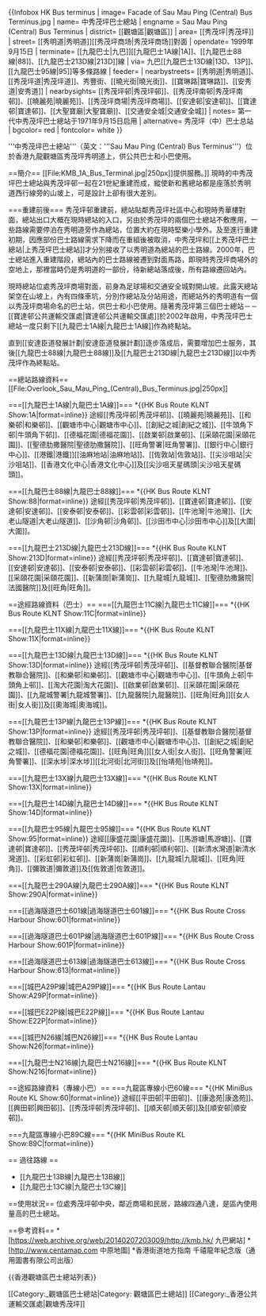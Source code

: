 {{Infobox HK Bus terminus
| image= Facade of Sau Mau Ping (Central) Bus Terminus.jpg
| name= 中秀茂坪巴士總站
| engname = Sau Mau Ping (Central) Bus Terminus
| district= [[觀塘區|觀塘區]]
| area= [[秀茂坪|秀茂坪]]
| street= [[秀明道|秀明道]][[秀茂坪商场|秀茂坪商场]]對面
| opendate= 1999年9月15日
| terminate= [[九龍巴士|九巴]][[九龍巴士1A線|1A]]、[[九龍巴士88線|88]]、[[九龍巴士213D線|213D]]線
| via= 九巴[[九龍巴士13D線|13D、13P]]、[[九龍巴士95線|95]]等多條路線
| feeder= 
| nearbystreets= [[秀明道|秀明道]]、[[秀茂坪道|秀茂坪道]]、秀豐街、[[曉光街|曉光街]]、[[寶琳路|寶琳路]]、[[安秀道|安秀道]]
| nearbysights= [[秀茂坪邨|秀茂坪邨]]、[[秀茂坪南邨|秀茂坪南邨]]、[[曉麗苑|曉麗苑]]、[[秀茂坪商場|秀茂坪商場]]、[[安達邨|安達邨]]、[[寶達邨|寶達邨]]、[[大聖寶廟|大聖寶廟]]、[[交通安全城|交通安全城]]
| notes= 第一代中秀茂坪巴士總站于1971年9月15日启用
| alternative= 秀茂坪（中）巴士总站
| bgcolor= red
| fontcolor= white
}}

'''中秀茂坪巴士總站'''（英文：'''Sau Mau Ping (Central) Bus Terminus'''）位於香港九龍觀塘區秀茂坪秀明道上，供公共巴士和小巴使用。

==簡介==
[[File:KMB_1A_Bus_Terminal.jpg|250px]]提供服務。]]
現時的中秀茂坪巴士總站與秀茂坪邨一起在21世紀重建而成，縱使新和舊總站都是座落於秀明道西行線旁的山坡上，可是設計上卻有很大差別。

===重建前後===
秀茂坪邨重建前，總站貼鄰秀茂坪社區中心和現時秀華樓對面，總站出口大概在現時總站的入口，另由於秀茂坪的兩個巴士總站不敷應用，一些路線需要停泊在秀明道旁作為總站，位置大約在現時堅樂小學外。及至進行重建初期，因應部份巴士路線需求下降而在重組後被取消，中秀茂坪和[[上秀茂坪巴士總站|上秀茂坪巴士總站]]才分別接收了以秀明道為總站的巴士路線。2000年，巴士總站進入重建階段，總站內的巴士路線被遷到對面馬路，即現時秀茂坪商場外的空地上，那裡當時仍是秀明道的一部份，待新總站落成後，所有路線遷回站內。

現時總站位處秀茂坪商場對面，前身為足球場和交通安全城對開山坡。此露天總站架空在山坡上，內有四條車坑，分別作總站及分站用途，而總站外的秀明道有一個以秀茂坪商場命名的巴士站，供巴士和小巴使用。隨著秀茂坪第三個巴士總站－－[[寶達邨公共運輸交匯處|寶達邨公共運輸交匯處]]於2002年啟用，中秀茂坪巴士總站一度只剩下[[九龍巴士1A線|九龍巴士1A線]]作為終點站。

直到[[安達臣道發展計劃|安達臣道發展計劃]]逐步落成后，需要增加巴士服务，其後[[九龍巴士88線|九龍巴士88線]]及[[九龍巴士213D線|九龍巴士213D線]]以中秀茂坪作為終點站。

==總站路線資料==
[[File:Overlook_Sau_Mau_Ping_(Central)_Bus_Terminus.jpg|250px]]

===[[九龍巴士1A線|九龍巴士1A線]]===
*{{HK Bus Route KLNT Show:1A|format=inline}}
途經[[秀茂坪邨|秀茂坪邨]]、[[曉麗苑|曉麗苑]]、[[和樂邨|和樂邨]]、[[觀塘市中心|觀塘市中心]]、[[創紀之城|創紀之城]]、[[牛頭角下邨|牛頭角下邨]]、[[德福花園|德福花園]]、[[啟業邨|啟業邨]]、[[采頤花園|采頤花園]]、[[聖德肋撒醫院|聖德肋撒醫院]]、[[旺角警署|旺角警署]]、[[銀行中心|銀行中心]]、[[港鐵|港鐵]][[油麻地站|油麻地站]]、[[佐敦站|佐敦站]]、[[尖沙咀站|尖沙咀站]]、[[香港文化中心|香港文化中心]]及[[尖沙咀天星碼頭|尖沙咀天星碼頭]]。

===[[九龍巴士88線|九龍巴士88線]]===
*{{HK Bus Route KLNT Show:88|format=inline}}
途經[[秀茂坪邨|秀茂坪邨]]、[[寶達邨|寶達邨]]、[[安達邨|安達邨]]、[[安泰邨|安泰邨]]、[[彩雲邨|彩雲邨]]、[[牛池灣|牛池灣]]、[[大老山隧道|大老山隧道]]、[[沙角邨|沙角邨]]、[[沙田市中心|沙田市中心]]及[[大圍|大圍]]。

===[[九龍巴士213D線|九龍巴士213D線]]===
*{{HK Bus Route KLNT Show:213D|format=inline}}
途經[[秀茂坪邨|秀茂坪邨]]、[[寶達邨|寶達邨]]、[[安達邨|安達邨]]、[[安泰邨|安泰邨]]、[[彩雲邨|彩雲邨]]、[[牛池灣|牛池灣]]、[[采頤花園|采頤花園]]、[[新蒲崗|新蒲崗]]、[[九龍城|九龍城]]、[[聖德肋撒醫院|法國醫院]]及[[旺角|旺角]]。

==途經路線資料（巴士）==
===[[九龍巴士11C線|九龍巴士11C線]]===
*{{HK Bus Route KLNT Show:11C|format=inline}}

===[[九龍巴士11X線|九龍巴士11X線]]===
*{{HK Bus Route KLNT Show:11X|format=inline}}

===[[九龍巴士13D線|九龍巴士13D線]]===
*{{HK Bus Route KLNT Show:13D|format=inline}}
途經[[秀茂坪邨|秀茂坪邨]]、[[基督教聯合醫院|基督教聯合醫院]]、[[和樂邨|和樂邨]]、[[觀塘市中心|觀塘市中心]]、[[牛頭角上邨|牛頭角上邨]]、[[淘大花園|淘大花園]]、[[啟業邨|啟業邨]]、[[采頤花園|采頤花園]]、[[九龍城警署|九龍城警署]]、[[九龍醫院|九龍醫院]]、[[旺角|旺角]][[女人街|女人街]]及[[奧海城|奧海城]]。

===[[九龍巴士13P線|九龍巴士13P線]]===
*{{HK Bus Route KLNT Show:13P|format=inline}}
途經[[秀茂坪邨|秀茂坪邨]]、[[基督教聯合醫院|基督教聯合醫院]]、[[和樂邨|和樂邨]]、[[觀塘市中心|觀塘市中心]]、[[創紀之城|創紀之城]]、[[德福花園|德福花園]]、[[旺角|旺角]][[女人街|女人街]]、[[旺角警署|旺角警署]]、[[深水埗|深水埗]][[北河街|北河街]]及[[怡靖苑|怡靖苑]]。

===[[九龍巴士13X線|九龍巴士13X線]]===
*{{HK Bus Route KLNT Show:13X|format=inline}}

===[[九龍巴士14D線|九龍巴士14D線]]===
*{{HK Bus Route KLNT Show:14D|format=inline}}

===[[九龍巴士95線|九龍巴士95線]]===
*{{HK Bus Route KLNT Show:95|format=inline}}
途經[[康盛花園|康盛花園]]、[[馬游塘|馬游塘]]、[[寶達邨|寶達邨]]、[[秀茂坪邨|秀茂坪邨]]、[[順利邨|順利邨]]、[[新清水灣道|新清水灣道]]、[[彩虹邨|彩虹邨]]、[[新蒲崗|新蒲崗]]、[[九龍城|九龍城]]、[[旺角|旺角]]、[[彌敦道|彌敦道]]及[[佐敦道|佐敦道]]。

===[[九龍巴士290A線|九龍巴士290A線]]===
*{{HK Bus Route KLNT Show:290A|format=inline}}

===[[過海隧道巴士601線|過海隧道巴士601線]]===
*{{HK Bus Route Cross Harbour Show:601|format=inline}}

===[[過海隧道巴士601P線|過海隧道巴士601P線]]===
*{{HK Bus Route Cross Harbour Show:601P|format=inline}}

===[[過海隧道巴士613線|過海隧道巴士613線]]===
*{{HK Bus Route Cross Harbour Show:613|format=inline}}

===[[城巴A29P線|城巴A29P線]]===
*{{HK Bus Route Lantau Show:A29P|format=inline}}

===[[城巴E22P線|城巴E22P線]]===
*{{HK Bus Route Lantau Show:E22P|format=inline}}

===[[城巴N26線|城巴N26線]]===
*{{HK Bus Route Lantau Show:N26|format=inline}}

===[[九龍巴士N216線|九龍巴士N216線]]===
*{{HK Bus Route KLNT Show:N216|format=inline}}

==途經路線資料（專線小巴）==
===九龍區專線小巴60線===
*{{HK MiniBus Route KL Show:60|format=inline}}
途經[[平田邨|平田邨]]、[[康逸苑|康逸苑]]、[[興田邨|興田邨]]、[[秀茂坪邨|秀茂坪邨]]、[[順天邨|順天邨]]及[[順安邨|順安邨]]。

===九龍區專線小巴89C線===
*{{HK MiniBus Route KL Show:89C|format=inline}}

== 過往路線 ==
* [[九龍巴士13B線|九龍巴士13B線]]
* [[九龍巴士13C線|九龍巴士13C線]]

==使用狀況==
位處秀茂坪邨中央，鄰近商場和民居，路線四通八達，是區內使用量高的巴士總站。

==參考資料==
*[https://web.archive.org/web/20140207203009/http://kmb.hk/ 九巴網站]
*[http://www.centamap.com 中原地圖]
*香港街道地方指南 千禧龍年紀念版（通用圖書有限公司出版）

{{香港觀塘區巴士總站列表}}

[[Category:_觀塘區巴士總站|Category: 觀塘區巴士總站]]
[[Category:_香港公共運輸交匯處|觀塘秀茂坪]]